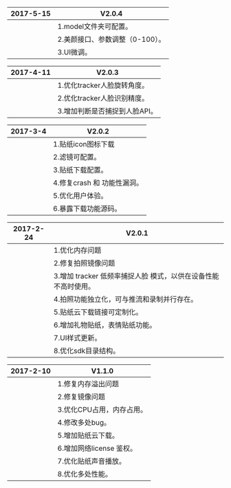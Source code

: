 | 2017-5-15 | V2.0.4                             |
| ---------- | ------------------------------------ |
|            | 1.model文件夹可配置。                        |
|            | 2.美颜接口、参数调整（0-100）。                      |
|            | 3.UI微调。


| 2017-4-11 | V2.0.3                             |
| ---------- | ------------------------------------ |
|            | 1.优化tracker人脸旋转角度。                        |
|            | 2.优化tracker人脸识别精度。                      |
|            | 3.增加判断是否捕捉到人脸API。                       |


| 2017-3-4 | V2.0.2                             |
| ---------- | ------------------------------------ |
|            | 1.贴纸icon图标下载                        |
|            | 2.滤镜可配置。                       |
|            | 3.贴纸下载配置。                       |
|            | 4.修复crash 和 功能性漏洞。                       |
|            | 5.优化用户体验。                       |
|            | 6.暴露下载功能源码。                       |


| 2017-2-24 | V2.0.1                              |
| ---------- | ------------------------------------ |
|            | 1.优化内存问题                        |
|            | 2.修复拍照镜像问题                        |
|            | 3.增加 tracker 低频率捕捉人脸 模式，以供在设备性能不高时使用。               |
|            | 4.拍照功能独立化，可与推流和录制并行存在。 |
|            | 5.贴纸云下载链接可定制化。                          |
|            | 6.增加礼物贴纸，表情贴纸功能。                     |
|            | 7.UI样式更新。                       |
|            | 8.优化sdk目录结构。                    |


| 2017-2-10 | V1.1.0                              |
| ---------- | ------------------------------------ |
|            | 1.修复内存溢出问题                        |
|            | 2.修复镜像问题                        |
|            | 3.优化CPU占用，内存占用。                      |
|            | 4.修改多处bug。 |
|            | 5.增加贴纸云下载。                          |
|            | 6.增加网络license 鉴权。                     |
|            | 7.优化贴纸声音播放。                       |
|            | 8.优化多处性能。                    |
